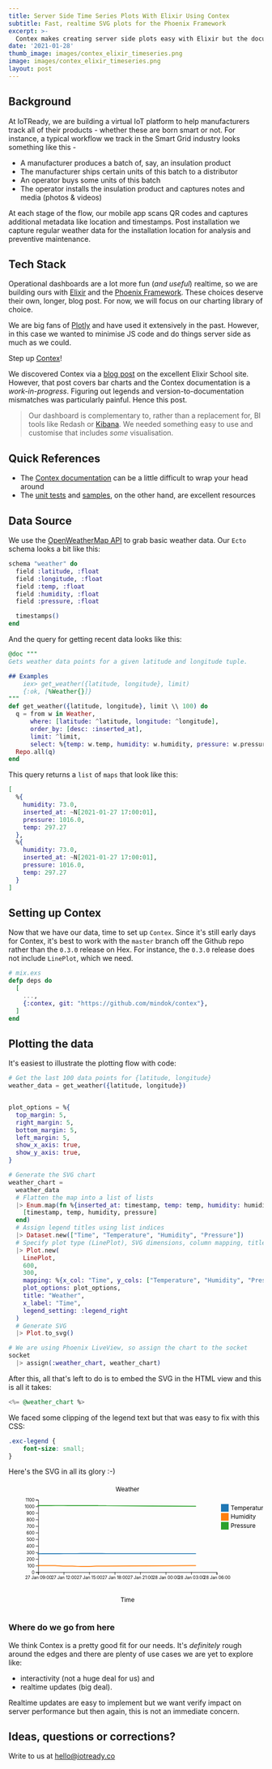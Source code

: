 ```yaml
---
title: Server Side Time Series Plots With Elixir Using Contex
subtitle: Fast, realtime SVG plots for the Phoenix Framework
excerpt: >-
  Contex makes creating server side plots easy with Elixir but the documentation could be better.
date: '2021-01-28'
thumb_image: images/contex_elixir_timeseries.png
image: images/contex_elixir_timeseries.png
layout: post
---
```


## Background

At IoTReady, we are building a virtual IoT platform to help manufacturers track all of their products - whether these are born smart or not. For instance, a typical workflow we track in the Smart Grid industry looks something like this -

- A manufacturer produces a batch of, say, an insulation product
- The manufacturer ships certain units of this batch to a distributor
- An operator buys some units of this batch
- The operator installs the insulation product and captures notes and media (photos & videos)


At each stage of the flow, our mobile app scans QR codes and captures additional metadata like location and timestamps. Post installation we capture regular weather data for the installation location for analysis and preventive maintenance. 


## Tech Stack

Operational dashboards are a lot more fun (_and useful_) realtime, so we are building ours with [Elixir](https://elixir-lang.org/) and the [Phoenix Framework](https://phoenixframework.org/). These choices deserve their own, longer, blog post. For now, we will focus on our charting library of choice. 

We are big fans of [Plotly](https://plot.ly/) and have used it extensively in the past. However, in this case we wanted to minimise JS code and do things server side as much as we could. 

Step up [Contex](https://github.com/mindok/contex)!

We discovered Contex via a [blog post](https://www.elixirschool.com/blog/server-side-svg-charts-with-contex-and-liveview/) on the excellent Elixir School site. However, that post covers bar charts and the Contex documentation is a _work-in-progress_. Figuring out legends and version-to-documentation mismatches was particularly painful. Hence this post.

> Our dashboard is complementary to, rather than a replacement for, BI tools like Redash or [Kibana](/blog/metal-to-alerts-with-aws-iot-elasticsearch-kibana). We needed something easy to use and customise that includes _some_ visualisation. 


## Quick References

- The [Contex documentation](https://hexdocs.pm/contex/Contex.html) can be a little difficult to wrap your head around
- The [unit tests](https://github.com/mindok/contex/tree/master/test) and [samples](https://github.com/mindok/contex-samples), on the other hand, are excellent resources


## Data Source

We use the [OpenWeatherMap API](https://openweathermap.org/api) to grab basic weather data. Our `Ecto` schema looks a bit like this:

```elixir
schema "weather" do
  field :latitude, :float
  field :longitude, :float
  field :temp, :float
  field :humidity, :float
  field :pressure, :float

  timestamps()
end
```

And the query for getting recent data looks like this:

```elixir
@doc """
Gets weather data points for a given latitude and longitude tuple.

## Examples
    iex> get_weather({latitude, longitude}, limit)
    {:ok, [%Weather{}]}
"""
def get_weather({latitude, longitude}, limit \\ 100) do
  q = from w in Weather,
      where: [latitude: ^latitude, longitude: ^longitude],
      order_by: [desc: :inserted_at],
      limit: ^limit,
      select: %{temp: w.temp, humidity: w.humidity, pressure: w.pressure, inserted_at: w.inserted_at}
  Repo.all(q)
end
```

This query returns a `list` of `maps` that look like this:

```elixir
[
  %{
    humidity: 73.0,
    inserted_at: ~N[2021-01-27 17:00:01],
    pressure: 1016.0,
    temp: 297.27
  },
  %{
    humidity: 73.0,
    inserted_at: ~N[2021-01-27 17:00:01],
    pressure: 1016.0,
    temp: 297.27
  }
]
```

## Setting up Contex

Now that we have our data, time to set up `Contex`. Since it's still early days for Contex, it's best to work with the `master` branch off the Github repo rather than the `0.3.0` release on Hex. For instance, the `0.3.0` release does not include `LinePlot`, which we need. 

```elixir
# mix.exs
defp deps do
  [
    ...,
    {:contex, git: "https://github.com/mindok/contex"},
  ]
end
```

## Plotting the data

It's easiest to illustrate the plotting flow with code:

```elixir
# Get the last 100 data points for {latitude, longitude}
weather_data = get_weather({latitude, longitude}) 


plot_options = %{
  top_margin: 5,
  right_margin: 5,
  bottom_margin: 5,
  left_margin: 5,
  show_x_axis: true,
  show_y_axis: true,
}

# Generate the SVG chart
weather_chart =
  weather_data
  # Flatten the map into a list of lists
  |> Enum.map(fn %{inserted_at: timestamp, temp: temp, humidity: humidity, pressure: pressure} ->
    [timestamp, temp, humidity, pressure]
  end)
  # Assign legend titles using list indices
  |> Dataset.new(["Time", "Temperature", "Humidity", "Pressure"])
  # Specify plot type (LinePlot), SVG dimensions, column mapping, title, label and legend
  |> Plot.new(
    LinePlot,
    600,
    300,
    mapping: %{x_col: "Time", y_cols: ["Temperature", "Humidity", "Pressure"]},
    plot_options: plot_options,
    title: "Weather",
    x_label: "Time",
    legend_setting: :legend_right
  )
  # Generate SVG
  |> Plot.to_svg()

# We are using Phoenix LiveView, so assign the chart to the socket
socket
  |> assign(:weather_chart, weather_chart)
```

After this, all that's left to do is to embed the SVG in the HTML view and this is all it takes:

```elixir
<%= @weather_chart %>
```

We faced some clipping of the legend text but that was easy to fix with this CSS:

```css
.exc-legend {
    font-size: small;
}
```

Here's the SVG in all its glory :-)

<svg version="1.1" xmlns="http://www.w3.org/2000/svg" xmlns:xlink="http://www.w3.org/1999/xlink" class="chart" viewBox="0 0 600 300" role="img"><style type="text/css">
  text {fill: black}
  line {stroke: black}
</style>
<text x="280.0" y="20" text-anchor="middle" class="exc-title">Weather</text><text x="280.0" y="280" text-anchor="middle" class="exc-subtitle">Time</text><g transform="translate(70,40)"><g transform="translate(0, 170)" fill="none" font-size="10" text-anchor="middle"><path class="exc-domain" stroke="#000" d="M0.5, 6V0.5H420.5V6"></path><g class="exc-tick" opacity="1" transform="translate(0.5,0)"><line y2="6"></line><text y="9" dy="0.71em" dx="0" text-anchor="middle">27 Jan 09:00</text></g><g class="exc-tick" opacity="1" transform="translate(60.5,0)"><line y2="6"></line><text y="9" dy="0.71em" dx="0" text-anchor="middle">27 Jan 12:00</text></g><g class="exc-tick" opacity="1" transform="translate(120.5,0)"><line y2="6"></line><text y="9" dy="0.71em" dx="0" text-anchor="middle">27 Jan 15:00</text></g><g class="exc-tick" opacity="1" transform="translate(180.5,0)"><line y2="6"></line><text y="9" dy="0.71em" dx="0" text-anchor="middle">27 Jan 18:00</text></g><g class="exc-tick" opacity="1" transform="translate(240.5,0)"><line y2="6"></line><text y="9" dy="0.71em" dx="0" text-anchor="middle">27 Jan 21:00</text></g><g class="exc-tick" opacity="1" transform="translate(300.5,0)"><line y2="6"></line><text y="9" dy="0.71em" dx="0" text-anchor="middle">28 Jan 00:00</text></g><g class="exc-tick" opacity="1" transform="translate(360.5,0)"><line y2="6"></line><text y="9" dy="0.71em" dx="0" text-anchor="middle">28 Jan 03:00</text></g><g class="exc-tick" opacity="1" transform="translate(420.5,0)"><line y2="6"></line><text y="9" dy="0.71em" dx="0" text-anchor="middle">28 Jan 06:00</text></g></g><g fill="none" font-size="10" text-anchor="end"><path class="exc-domain" stroke="#000" d="M-6,170.5H0.5V0.5H-6"></path><g class="exc-tick" opacity="1" transform="translate(0, 170.5)"><line x2="-6"></line><text x="-9" dy="0.32em">0</text></g><g class="exc-tick" opacity="1" transform="translate(0, 155.04545454545453)"><line x2="-6"></line><text x="-9" dy="0.32em">100</text></g><g class="exc-tick" opacity="1" transform="translate(0, 139.5909090909091)"><line x2="-6"></line><text x="-9" dy="0.32em">200</text></g><g class="exc-tick" opacity="1" transform="translate(0, 124.13636363636364)"><line x2="-6"></line><text x="-9" dy="0.32em">300</text></g><g class="exc-tick" opacity="1" transform="translate(0, 108.68181818181819)"><line x2="-6"></line><text x="-9" dy="0.32em">400</text></g><g class="exc-tick" opacity="1" transform="translate(0, 93.22727272727273)"><line x2="-6"></line><text x="-9" dy="0.32em">500</text></g><g class="exc-tick" opacity="1" transform="translate(0, 77.77272727272728)"><line x2="-6"></line><text x="-9" dy="0.32em">600</text></g><g class="exc-tick" opacity="1" transform="translate(0, 62.31818181818181)"><line x2="-6"></line><text x="-9" dy="0.32em">700</text></g><g class="exc-tick" opacity="1" transform="translate(0, 46.86363636363636)"><line x2="-6"></line><text x="-9" dy="0.32em">800</text></g><g class="exc-tick" opacity="1" transform="translate(0, 31.409090909090907)"><line x2="-6"></line><text x="-9" dy="0.32em">900</text></g><g class="exc-tick" opacity="1" transform="translate(0, 15.954545454545467)"><line x2="-6"></line><text x="-9" dy="0.32em">1000</text></g><g class="exc-tick" opacity="1" transform="translate(0, 0.5)"><line x2="-6"></line><text x="-9" dy="0.32em">1100</text></g></g><g><path d="M  0.0 126.64227272727273 C  0.0 126.64227272727273 -2.333333333333333 126.65020606060605 0.0 126.64227272727273 C  2.333333333333333 126.6343393939394 15.333333333333334 126.58959848484848 20.0 126.57427272727273 C  24.666666666666664 126.55894696969698 35.333333333333336 126.53038181818182 40.0 126.5109090909091 C  44.666666666666664 126.49143636363637 55.333333333333336 126.41944393939394 60.0 126.40736363636364 C  64.66666666666667 126.39528333333334 75.33333333333333 126.41926363636364 80.0 126.40736363636364 C  84.66666666666667 126.39546363636364 95.33333333333333 126.31726363636363 100.0 126.30536363636364 C  104.66666666666667 126.29346363636364 115.33268518518518 126.30536363636364 120.0 126.30536363636364 C  124.66731481481482 126.30536363636364 137.67157407407407 126.30536363636364 140.00555555555556 126.30536363636364 C  142.33953703703705 126.30536363636364 137.67222222222222 126.30211818181819 140.00555555555556 126.30536363636364 C  142.3388888888889 126.30860909090909 157.67222222222222 126.32993636363638 160.00555555555556 126.33318181818183 C  162.3388888888889 126.33642727272728 136.67222222222222 126.32741212121213 160.00555555555556 126.33318181818183 C  183.3388888888889 126.33895151515152 336.6722222222222 126.37686666666666 360.00555555555553 126.38263636363635 C  383.33888888888885 126.38840606060604 360.00555555555553 126.38263636363635 360.00555555555553 126.38263636363635" stroke-linejoin="round" stroke-width="2" stroke="#1f77b4" fill="transparent"></path><path d="M  0.0 154.54545454545453 C  0.0 154.54545454545453 -2.333333333333333 154.54545454545453 0.0 154.54545454545453 C  2.333333333333333 154.54545454545453 15.333333333333334 154.54545454545453 20.0 154.54545454545453 C  24.666666666666664 154.54545454545453 35.333333333333336 154.4192424242424 40.0 154.54545454545453 C  44.666666666666664 154.67166666666665 55.333333333333336 155.5010606060606 60.0 155.62727272727273 C  64.66666666666667 155.75348484848485 75.33333333333333 155.51909090909092 80.0 155.62727272727273 C  84.66666666666667 155.73545454545453 95.33333333333333 156.44636363636366 100.0 156.55454545454546 C  104.66666666666667 156.66272727272727 115.33268518518518 156.66272727272727 120.0 156.55454545454546 C  124.66731481481482 156.44636363636366 137.67157407407407 155.73545454545453 140.00555555555556 155.62727272727273 C  142.33953703703705 155.51909090909092 137.67222222222222 155.62727272727273 140.00555555555556 155.62727272727273 C  142.3388888888889 155.62727272727273 157.67222222222222 155.62727272727273 160.00555555555556 155.62727272727273 C  162.3388888888889 155.62727272727273 136.67222222222222 155.75348484848485 160.00555555555556 155.62727272727273 C  183.3388888888889 155.5010606060606 336.6722222222222 154.67166666666665 360.00555555555553 154.54545454545453 C  383.33888888888885 154.4192424242424 360.00555555555553 154.54545454545453 360.00555555555553 154.54545454545453" stroke-linejoin="round" stroke-width="2" stroke="#ff7f0e" fill="transparent"></path><path d="M  0.0 13.75454545454545 C  0.0 13.75454545454545 -2.333333333333333 13.75454545454545 0.0 13.75454545454545 C  2.333333333333333 13.75454545454545 15.333333333333334 13.772575757575753 20.0 13.75454545454545 C  24.666666666666664 13.736515151515148 35.333333333333336 13.618030303030297 40.0 13.599999999999994 C  44.666666666666664 13.581969696969692 55.333333333333336 13.581969696969692 60.0 13.599999999999994 C  64.66666666666667 13.618030303030297 75.33333333333333 13.736515151515148 80.0 13.75454545454545 C  84.66666666666667 13.772575757575753 95.33333333333333 13.75454545454545 100.0 13.75454545454545 C  104.66666666666667 13.75454545454545 115.33268518518518 13.75454545454545 120.0 13.75454545454545 C  124.66731481481482 13.75454545454545 137.67157407407407 13.75454545454545 140.00555555555556 13.75454545454545 C  142.33953703703705 13.75454545454545 137.67222222222222 13.736515151515148 140.00555555555556 13.75454545454545 C  142.3388888888889 13.772575757575753 157.67222222222222 13.891060606060604 160.00555555555556 13.909090909090907 C  162.3388888888889 13.92712121212121 136.67222222222222 13.76484848484848 160.00555555555556 13.909090909090907 C  183.3388888888889 14.053333333333333 336.6722222222222 15.001212121212129 360.00555555555553 15.145454545454555 C  383.33888888888885 15.289696969696982 360.00555555555553 15.145454545454555 360.00555555555553 15.145454545454555" stroke-linejoin="round" stroke-width="2" stroke="#2ca02c" fill="transparent"></path></g></g><g transform="translate(500, 50)"><g class="exc-legend"><rect x="0" y="0" width="18" height="18" style="fill:#1f77b4;"></rect><text x="23" y="9" dominant-baseline="central" text-anchor="start">Temperature</text><rect x="0" y="21" width="18" height="18" style="fill:#ff7f0e;"></rect><text x="23" y="30" dominant-baseline="central" text-anchor="start">Humidity</text><rect x="0" y="42" width="18" height="18" style="fill:#2ca02c;"></rect><text x="23" y="51" dominant-baseline="central" text-anchor="start">Pressure</text></g></g></svg>


### Where do we go from here

We think Contex is a pretty good fit for our needs. It's _definitely_ rough around the edges and there are plenty of use cases we are yet to explore like:

- interactivity (not a huge deal for us) and 
- realtime updates (big deal). 
 
Realtime updates are easy to implement but we want verify impact on server performance but then again, this is not an immediate concern.

## Ideas, questions or corrections?

Write to us at [hello@iotready.co](mailto:hello@iotready.co)
